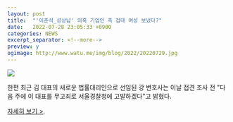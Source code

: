 ```yaml
---
layout: post
title:  "'이준석_성상납' 의혹 기업인 측 접대 여성 보냈다?"
date:   2022-07-28 23:05:33 +0900
categories: NEWS
excerpt_separator: <!--more-->
preview: y
ogimage: http://www.watu.me/img/blog/2022/20220729.jpg
---
```


![](http://www.watu.me/img/blog/2022/20220729.jpg)

 한편 최근 김 대표의 새로운 법률대리인으로 선임된 강 변호사는 이날 접견 조사 전 "다음 주에 이 대표를 무고죄로 서울경찰청에 고발하겠다"고 밝혔다.


[자세히 보기 >](https://news.mobfeed.co.kr/detail?object_id=62e25cb97afd6906d5c2b6ab&sc=v0d0f3p5i0T3).

<!--more-->